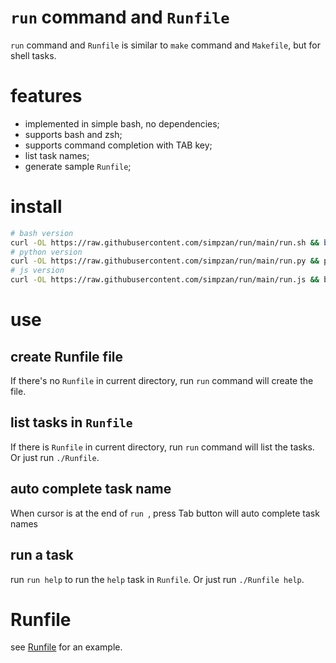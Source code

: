 `run` command and `Runfile`
====

`run` command and `Runfile` is similar to `make` command and `Makefile`, but for shell tasks.

# features
- implemented in simple bash, no dependencies;
- supports bash and zsh;
- supports command completion with TAB key;
- list task names;
- generate sample `Runfile`;

# install
```bash
# bash version
curl -OL https://raw.githubusercontent.com/simpzan/run/main/run.sh && bash run.sh
# python version
curl -OL https://raw.githubusercontent.com/simpzan/run/main/run.py && python3 run.py install
# js version
curl -OL https://raw.githubusercontent.com/simpzan/run/main/run.js && bun run.js .install
```

# use
## create Runfile file
If there's no `Runfile` in current directory, run `run` command will create the file.

## list tasks in `Runfile`
If there is `Runfile` in current directory, run `run` command will list the tasks.
Or just run `./Runfile`.

## auto complete task name
When cursor is at the end of `run `, press Tab button will auto complete task names

## run a task
run `run help` to run the `help` task in `Runfile`.
Or just run `./Runfile help`.

# Runfile
see [Runfile](Runfile) for an example.

